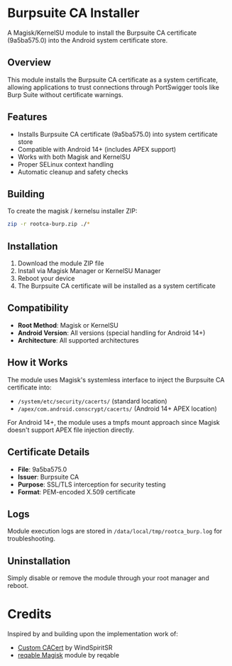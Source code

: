 # Burpsuite CA Installer

A Magisk/KernelSU module to install the Burpsuite CA certificate (9a5ba575.0) into the Android system certificate store.

## Overview

This module installs the Burpsuite CA certificate as a system certificate, allowing applications to trust connections through PortSwigger tools like Burp Suite without certificate warnings.

## Features

- Installs Burpsuite CA certificate (9a5ba575.0) into system certificate store
- Compatible with Android 14+ (includes APEX support)
- Works with both Magisk and KernelSU
- Proper SELinux context handling
- Automatic cleanup and safety checks

## Building

To create the magisk / kernelsu installer ZIP:
```bash
zip -r rootca-burp.zip ./*
```

## Installation

1. Download the module ZIP file
2. Install via Magisk Manager or KernelSU Manager
3. Reboot your device
4. The Burpsuite CA certificate will be installed as a system certificate

## Compatibility

- **Root Method**: Magisk or KernelSU
- **Android Version**: All versions (special handling for Android 14+)
- **Architecture**: All supported architectures

## How it Works

The module uses Magisk's systemless interface to inject the Burpsuite CA certificate into:
- `/system/etc/security/cacerts/` (standard location)
- `/apex/com.android.conscrypt/cacerts/` (Android 14+ APEX location)

For Android 14+, the module uses a tmpfs mount approach since Magisk doesn't support APEX file injection directly.

## Certificate Details

- **File**: 9a5ba575.0
- **Issuer**: Burpsuite CA
- **Purpose**: SSL/TLS interception for security testing
- **Format**: PEM-encoded X.509 certificate

## Logs

Module execution logs are stored in `/data/local/tmp/rootca_burp.log` for troubleshooting.

## Uninstallation

Simply disable or remove the module through your root manager and reboot.

# Credits  
Inspired by and building upon the implementation work of:  
- [Custom CACert](https://github.com/WindSpiritSR/CustomCACert) by WindSpiritSR  
- [reqable Magisk](https://github.com/reqable/reqable-magisk-module) module by reqable 
